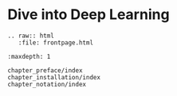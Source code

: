 Dive into Deep Learning
========================

```eval_rst
.. raw:: html
   :file: frontpage.html
```


```toc
:maxdepth: 1

chapter_preface/index
chapter_installation/index
chapter_notation/index
```


